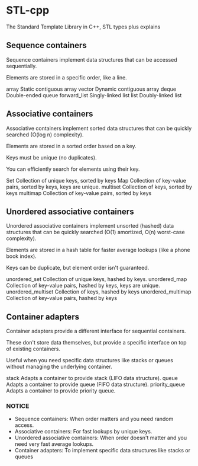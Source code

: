 # STL-cpp

The Standard Template Library in C++, STL types plus explains

## Sequence containers

Sequence containers implement data structures that can be accessed sequentially.

Elements are stored in a specific order, like a line.


array Static contiguous array
vector Dynamic contiguous array
deque Double-ended queue
forward_list Singly-linked list
list Doubly-linked list

## Associative containers

Associative containers implement sorted data structures that can be quickly searched (O(log n) complexity).

Elements are stored in a sorted order based on a key.

Keys must be unique (no duplicates).

You can efficiently search for elements using their key.

Set Collection of unique keys, sorted by keys
Map Collection of key-value pairs, sorted by keys, keys are unique.
multiset Collection of keys, sorted by keys
multimap Collection of key-value pairs, sorted by keys

## Unordered associative containers

Unordered associative containers implement unsorted (hashed) data structures that can be 
quickly searched (O(1) amortized, O(n) worst-case complexity).

Elements are stored in a hash table for faster average lookups (like a phone book index).

Keys can be duplicate, but element order isn't guaranteed.

unordered_set Collection of unique keys, hashed by keys.
unordered_map Collection of key-value pairs, hashed by keys, keys are unique.
unordered_multiset Collection of keys, hashed by keys
unordered_multimap Collection of key-value pairs, hashed by keys

## Container adapters

Container adapters provide a different interface for sequential containers.

These don't store data themselves, but provide a specific interface on top of existing containers.

Useful when you need specific data structures like stacks or queues without managing the underlying container.

stack Adapts a container to provide stack (LIFO data structure).
queue Adapts a container to provide queue (FIFO data structure).
priority_queue Adapts a container to provide priority queue. 


### NOTICE

- Sequence containers: When order matters and you need random access.
- Associative containers: For fast lookups by unique keys.
- Unordered associative containers: When order doesn't matter and you need very fast average lookups.
- Container adapters: To implement specific data structures like stacks or queues